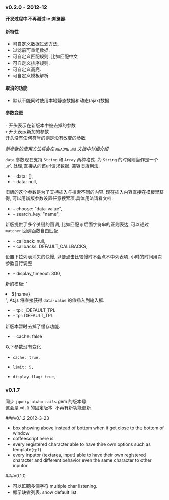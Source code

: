 ### v0.2.0 - 2012-12

**开发过程中不再测试 ie 浏览器.**

#### 新特性

* 可自定义数据过滤方法.
* 过滤前可重组数据.
* 可自定义匹配规则. 比如匹配中文
* 可自定义排序规则.
* 可自定义高亮.
* 可自定义模板解析.

#### 取消的功能

* 默认不能同时使用本地静态数据和动态(ajax)数据

#### 参数变更

`-` 开头表示在新版本中被去掉的参数  
`+` 开头表示新加的参数  
开头没有任何符号的则是没有改变的参数

*新参数的使用方法将会在 `README.md` 文档中详细介绍*

`data` 参数现在支持 `String` 和 `Array` 两种格式. 为 `String` 的时候则当作是一个 `url` 处理,直接从向该url请求数据. 兼容旧版用法.

* `-` data: [],  
* `+` data: null,

旧版的这个参数是为了支持插入与搜索不同的内容. 现在插入内容直接在模板里获得, 可以用新版参数设置任意搜索项.具体用法请看文档.

* `-` choose: "data-value",
* `+` search_key: "name",

新版提供了多个关键的回调, 比如匹配 `@` 后面字符串的正则表达, 可以通过 `matcher` 回调函数自由匹配.

* `-` callback: null,
* `+` callbacks: DEFAULT_CALLBACKS,

设置下拉列表消失的快慢, 以便点击比较慢时不会点不中列表项. 小时的时间用次参数自行调整

* `+` display_timeout: 300,

新的模板: "<li data-value='${name}'>${name}</li>", At.js 将直接获得 `data-value` 的值插入到输入框.

* `-` tpl: _DEFAULT_TPL
* `+` tpl: DEFAULT_TPL

新版本暂时去掉了缓存功能.
* `-` cache: false

以下参数没有变化

*     cache: true,
*     limit: 5,
*     display_flag: true,

### v0.1.7

同步 `jquery-atwho-rails` gem 的版本号  
这会是 `v0.1` 的固定版本. 不再有新功能更新.  

###v0.1.2 2012-3-23
* box showing above instead of bottom when it get close to the bottom of window
* coffeescript here is.
* every registered character able to have thire own options such as template(`tpl`)
* every inputor (textarea, input) able to have their own registered character and different behavior
  even the same character to other inputor

###v0.1.0
* 可以監聽多個字符
    multiple char listening.
* 顯示缺省列表.
    show default list.
